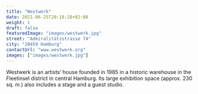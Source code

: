 ```yaml
---
title: "Westwerk"
date: 2021-06-25T20:18:28+02:00
weight: 1
draft: false
featuredImage: "images/westwerk.jpg"
street: "Admiralitätsstrasse 74"
city: "20459 Hamburg"
contactUrl: "www.westwerk.org"
images: ["images/westwerk.jpg"]
---
```


Westwerk is an artists’ house founded in 1985 in a historic warehouse
in the Fleetinsel district in central Hamburg. Its large exhibition space
(approx. 230 sq. m.) also includes a stage and a guest studio.
